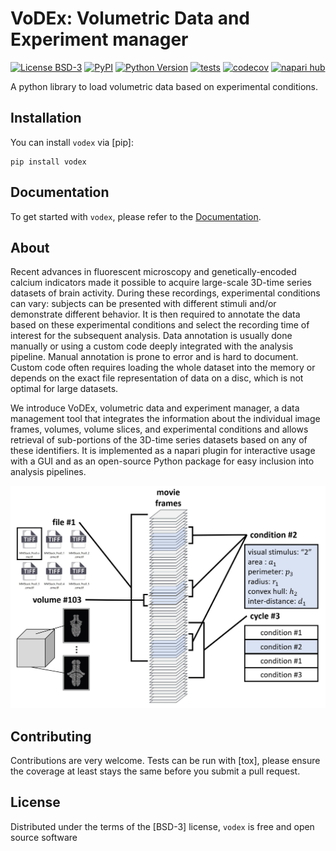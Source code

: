 # VoDEx: Volumetric Data and Experiment manager

[![License BSD-3](https://img.shields.io/pypi/l/vodex.svg?color=green)](https://github.com/LemonJust/vodex/raw/main/LICENSE)
[![PyPI](https://img.shields.io/pypi/v/vodex.svg?color=green)](https://pypi.org/project/vodex)
[![Python Version](https://img.shields.io/pypi/pyversions/vodex.svg?color=green)](https://python.org)
[![tests](https://github.com/LemonJust/vodex/workflows/tests/badge.svg)](https://github.com/LemonJust/vodex/actions)
[![codecov](https://codecov.io/gh/LemonJust/vodex/branch/main/graph/badge.svg)](https://codecov.io/gh/LemonJust/vodex)
[![napari hub](https://img.shields.io/endpoint?url=https://api.napari-hub.org/shields/napari-vodex)](https://napari-hub.org/plugins/napari-vodex)

A python library to load volumetric data based on experimental conditions.

## Installation

You can install `vodex` via [pip]:

    pip install vodex

## Documentation

To get started with `vodex`, please refer to the [Documentation](https://lemonjust.github.io/vodex/).

## About

Recent advances in fluorescent microscopy and genetically-encoded calcium indicators made it possible to acquire large-scale 3D-time series datasets of brain activity. During these recordings, experimental conditions can vary: subjects can be presented with different stimuli and/or demonstrate different behavior. It is then required to annotate the data based on these experimental conditions and select the recording time of interest for the subsequent analysis. Data annotation is usually done manually or using a custom code deeply integrated with the analysis pipeline. Manual annotation is prone to error and is hard to document. Custom code often requires loading the whole dataset into the memory or depends on the exact file representation of data on a disc, which is not optimal for large datasets.

We introduce VoDEx, volumetric data and experiment manager, a data management tool that integrates the information about the individual image frames, volumes, volume slices, and experimental conditions and allows retrieval of sub-portions of the 3D-time series datasets based on any of these identifiers. It is implemented as a napari plugin for interactive usage with a GUI and as an open-source Python package for easy inclusion into analysis pipelines.

<p align="center">
  <img src="img/cover.JPG" alt="cover" width="600"/>
</p>

## Contributing

Contributions are very welcome. Tests can be run with [tox], please ensure
the coverage at least stays the same before you submit a pull request.

## License

Distributed under the terms of the [BSD-3] license,
`vodex` is free and open source software
